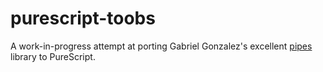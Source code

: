 # purescript-toobs

A work-in-progress attempt at porting Gabriel Gonzalez's excellent
[pipes](https://hackage.haskell.org/package/pipes) library to PureScript.

